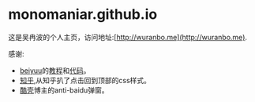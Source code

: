 monomaniar.github.io
====================

这是吴冉波的个人主页，访问地址:[http://wuranbo.me](http://wuranbo.me).

感谢:
- [beiyuu](http://beiyuu.com)的[教程](http://beiyuu.com/github-pages)和[代码](http://github.com/beiyuu/beiyuu.github.com)。
- [知乎](http://zhihu.com),从知乎扒了点击回到顶部的css样式。
- [酷壳](http://www.coolshell.cn)博主的anti-baidu弹窗。
